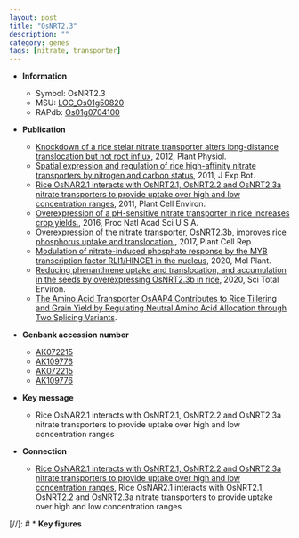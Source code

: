 ```yaml
---
layout: post
title: "OsNRT2.3"
description: ""
category: genes
tags: [nitrate, transporter]
---
```


* **Information**  
    + Symbol: OsNRT2.3  
    + MSU: [LOC_Os01g50820](http://rice.plantbiology.msu.edu/cgi-bin/ORF_infopage.cgi?orf=LOC_Os01g50820)  
    + RAPdb: [Os01g0704100](http://rapdb.dna.affrc.go.jp/viewer/gbrowse_details/irgsp1?name=Os01g0704100)  

* **Publication**  
    + [Knockdown of a rice stelar nitrate transporter alters long-distance translocation but not root influx](http://www.ncbi.nlm.nih.gov/pubmed?term=Knockdown+of+a+rice+stelar+nitrate+transporter+alters+long-distance+translocation+but+not+root+influx%5BTitle%5D), 2012, Plant Physiol.
    + [Spatial expression and regulation of rice high-affinity nitrate transporters by nitrogen and carbon status](http://www.ncbi.nlm.nih.gov/pubmed?term=Spatial+expression+and+regulation+of+rice+high-affinity+nitrate+transporters+by+nitrogen+and+carbon+status%5BTitle%5D), 2011, J Exp Bot.
    + [Rice OsNAR2.1 interacts with OsNRT2.1, OsNRT2.2 and OsNRT2.3a nitrate transporters to provide uptake over high and low concentration ranges](http://www.ncbi.nlm.nih.gov/pubmed?term=Rice+OsNAR2.1+interacts+with+OsNRT2.1,+OsNRT2.2+and+OsNRT2.3a+nitrate+transporters+to+provide+uptake+over+high+and+low+concentration+ranges%5BTitle%5D), 2011, Plant Cell Environ.
    + [Overexpression of a pH-sensitive nitrate transporter in rice increases crop yields.](http://www.ncbi.nlm.nih.gov/pubmed?term=Overexpression+of+a+pH-sensitive+nitrate+transporter+in+rice+increases+crop+yields.%5BTitle%5D), 2016, Proc Natl Acad Sci U S A.
    + [Overexpression of the nitrate transporter, OsNRT2.3b, improves rice phosphorus uptake and translocation.](http://www.ncbi.nlm.nih.gov/pubmed?term=Overexpression+of+the+nitrate+transporter,+OsNRT2.3b,+improves+rice+phosphorus+uptake+and+translocation.%5BTitle%5D), 2017, Plant Cell Rep.
    + [Modulation of nitrate-induced phosphate response by the MYB transcription factor RLI1/HINGE1 in the nucleus](http://www.ncbi.nlm.nih.gov/pubmed?term=Modulation+of+nitrate-induced+phosphate+response+by+the+MYB+transcription+factor+RLI1/HINGE1+in+the+nucleus%5BTitle%5D), 2020, Mol Plant.
    + [Reducing phenanthrene uptake and translocation, and accumulation in the seeds by overexpressing OsNRT2.3b in rice](http://www.ncbi.nlm.nih.gov/pubmed?term=Reducing+phenanthrene+uptake+and+translocation,+and+accumulation+in+the+seeds+by+overexpressing+OsNRT2.3b+in+rice%5BTitle%5D), 2020, Sci Total Environ.
    + [The Amino Acid Transporter OsAAP4 Contributes to Rice Tillering and Grain Yield by Regulating Neutral Amino Acid Allocation through Two Splicing Variants](N+Y).

* **Genbank accession number**  
    + [AK072215](http://www.ncbi.nlm.nih.gov/nuccore/AK072215)
    + [AK109776](http://www.ncbi.nlm.nih.gov/nuccore/AK109776)
    + [AK072215](http://www.ncbi.nlm.nih.gov/nuccore/AK072215)
    + [AK109776](http://www.ncbi.nlm.nih.gov/nuccore/AK109776)

* **Key message**  
    + Rice OsNAR2.1 interacts with OsNRT2.1, OsNRT2.2 and OsNRT2.3a nitrate transporters to provide uptake over high and low concentration ranges

* **Connection**  
    + [Rice OsNAR2.1 interacts with OsNRT2.1, OsNRT2.2 and OsNRT2.3a nitrate transporters to provide uptake over high and low concentration ranges](http://www.ncbi.nlm.nih.gov/pubmed?term=Rice+OsNAR2.1+interacts+with+OsNRT2.1,+OsNRT2.2+and+OsNRT2.3a+nitrate+transporters+to+provide+uptake+over+high+and+low+concentration+ranges%5BTitle%5D), Rice OsNAR2.1 interacts with OsNRT2.1, OsNRT2.2 and OsNRT2.3a nitrate transporters to provide uptake over high and low concentration ranges

[//]: # * **Key figures**  


